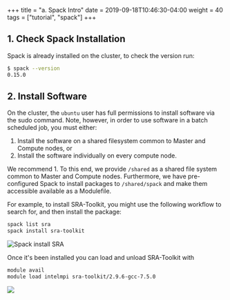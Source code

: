 +++
title = "a. Spack Intro"
date = 2019-09-18T10:46:30-04:00
weight = 40
tags = ["tutorial", "spack"]
+++

## 1. Check Spack Installation

Spack is already installed on the cluster, to check the version run:

```bash
$ spack --version
0.15.0
```

## 2. Install Software

On the cluster, the `ubuntu` user has full permissions to install software via the sudo command. Note, however, in order to use software in a batch scheduled job, you must either:

1. Install the software on a shared filesystem common to Master and Compute nodes, or
2. Install the software individually on every compute node.

We recommend 1. To this end, we provide `/shared` as a shared file system common to Master and Compute nodes. Furthermore, we have pre-configured Spack to install packages to `/shared/spack` and make them accessible available as a Modulefile.

For example, to install SRA-Toolkit, you might use the following workflow to search for, and then install the package:

```bash
spack list sra
spack install sra-toolkit
```

![Spack install SRA](https://user-images.githubusercontent.com/187202/79090384-1ba4fb80-7d0f-11ea-9e79-a5251ee2d454.png)

Once it's been installed you can load and unload SRA-Toolkit with 

```bash
module avail
module load intelmpi sra-toolkit/2.9.6-gcc-7.5.0
```

![](https://user-images.githubusercontent.com/187202/79100229-a09e0e00-7d2b-11ea-9775-3b0ab8a4e522.png)